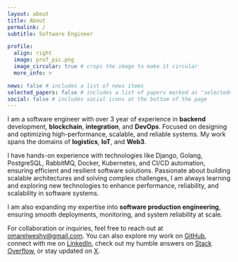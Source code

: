 ```yaml
---
layout: about
title: About
permalink: /
subtitle: Software Engineer

profile:
  align: right
  image: prof_pic.png
  image_circular: true # crops the image to make it circular
  more_info: >

news: false # includes a list of news items
selected_papers: false # includes a list of papers marked as "selected={true}"
social: false # includes social icons at the bottom of the page
---
```


I am a software engineer with over 3 year of experience in **backend** development, **blockchain**, **integration**, and **DevOps**. Focused on designing and optimizing high-performance, scalable, and reliable systems. My work spans the domains of **logistics**, **IoT**, and **Web3**.

I have hands-on experience with technologies like Django, Golang, PostgreSQL, RabbitMQ, Docker, Kubernetes, and CI/CD automation, ensuring efficient and resilient software solutions. Passionate about building scalable architectures and solving complex challenges, I am always learning and exploring new technologies to enhance performance, reliability, and scalability in software systems.

I am also expanding my expertise into **software production engineering**, ensuring smooth deployments, monitoring, and system reliability at scale.

For collaboration or inquiries, feel free to reach out at [omarelweshy@gmail.com](mailto:omarelweshy@gmail.com). You can also explore my work on [GitHub](https://github.com/omarelweshy), connect with me on [LinkedIn](https://www.linkedin.com/in/omarelweshy), check out my humble answers on [Stack Overflow](https://stackoverflow.com/users/9917795/omar-elweshy), or stay updated on [X](https://x.com/omarelweshy).
